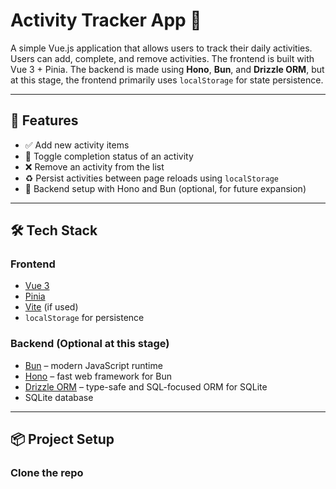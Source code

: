 # Activity Tracker App 📝

A simple Vue.js application that allows users to track their daily activities. Users can add, complete, and remove activities. The frontend is built with Vue 3 + Pinia. The backend is made using **Hono**, **Bun**, and **Drizzle ORM**, but at this stage, the frontend primarily uses `localStorage` for state persistence.

---

## 🌟 Features

- ✅ Add new activity items
- 🔁 Toggle completion status of an activity
- ❌ Remove an activity from the list
- ♻️ Persist activities between page reloads using `localStorage`
- 🚀 Backend setup with Hono and Bun (optional, for future expansion)

---

## 🛠 Tech Stack

### Frontend
- [Vue 3](https://vuejs.org/)
- [Pinia](https://pinia.vuejs.org/)
- [Vite](https://vitejs.dev/) (if used)
- `localStorage` for persistence

### Backend (Optional at this stage)
- [Bun](https://bun.sh/) – modern JavaScript runtime
- [Hono](https://hono.dev/) – fast web framework for Bun
- [Drizzle ORM](https://orm.drizzle.team/) – type-safe and SQL-focused ORM for SQLite
- SQLite database

---

## 📦 Project Setup

### Clone the repo

```bash

